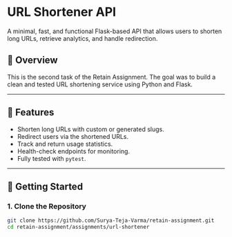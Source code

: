 # URL Shortener API

A minimal, fast, and functional Flask-based API that allows users to shorten long URLs, retrieve analytics, and handle redirection.

## 📌 Overview

This is the second task of the Retain Assignment. The goal was to build a clean and tested URL shortening service using Python and Flask.

---

## 🔧 Features

- Shorten long URLs with custom or generated slugs.
- Redirect users via the shortened URLs.
- Track and return usage statistics.
- Health-check endpoints for monitoring.
- Fully tested with `pytest`.

---

## 🚀 Getting Started

### 1. Clone the Repository
```bash
git clone https://github.com/Surya-Teja-Varma/retain-assignment.git
cd retain-assignment/assignments/url-shortener
